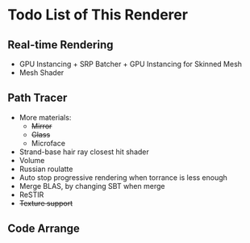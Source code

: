 # Todo List of This Renderer

## Real-time Rendering
 - GPU Instancing + SRP Batcher + GPU Instancing for Skinned Mesh
 - Mesh Shader

## Path Tracer
 - More materials:
    - ~~Mirror~~
    - ~~Glass~~
    - Microface
 - Strand-base hair ray closest hit shader
 - Volume
 - Russian roulatte
 - Auto stop progressive rendering when torrance is less enough
 - Merge BLAS, by changing SBT when merge
 - ReSTIR
 - ~~Texture support~~

## Code Arrange